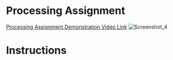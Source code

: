 # Processing Assignment
[Processing Assignment Demonstration Video Link](https://www.youtube.com/watch?v=joz3u3jzfrE&feature=youtu.be)
![Screenshot_4](https://user-images.githubusercontent.com/42293856/56791502-1e0cfd80-67ff-11e9-8401-903f89d6ca96.png)
# Instructions
